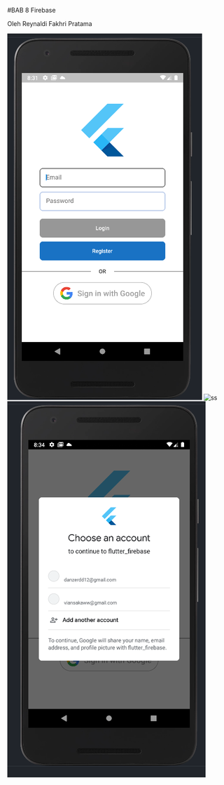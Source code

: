#BAB 8 Firebase

Oleh Reynaldi Fakhri Pratama

![ss](https://github.com/renaldi-oss/pemrogaman_mobile/blob/master/Bab8_firebase/A.PNG?raw=true "screenshot")
![ss](https://github.com/renaldi-oss/pemrogaman_mobile/blob/master/Bab8_firebase/C.PNG?raw=true "screenshot")
![ss](https://github.com/renaldi-oss/pemrogaman_mobile/blob/master/Bab8_firebase/B.PNG?raw=true "screenshot")